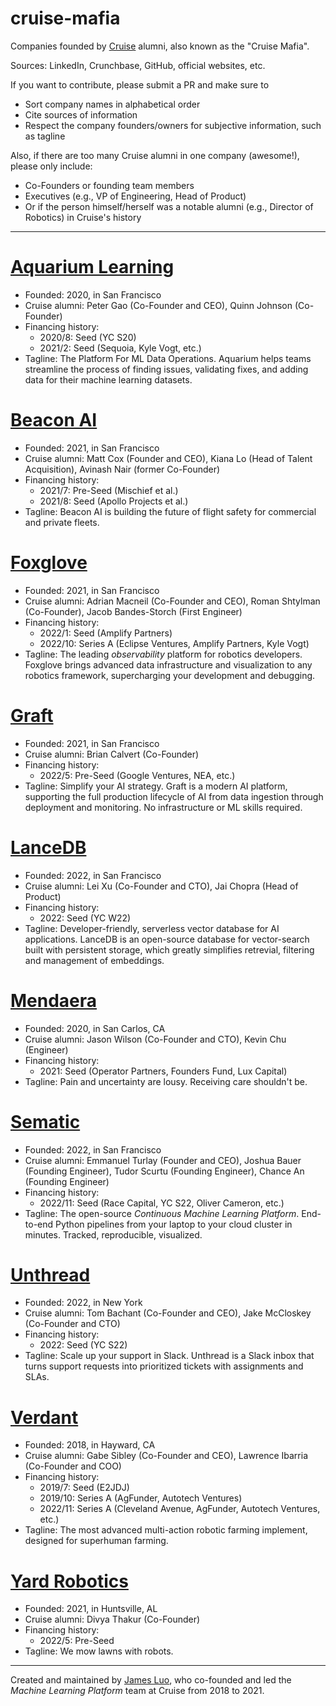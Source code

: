 # cruise-mafia
Companies founded by [Cruise](https://getcruise.com) alumni, also known as the "Cruise Mafia".

Sources: LinkedIn, Crunchbase, GitHub, official websites, etc.

If you want to contribute, please submit a PR and make sure to
- Sort company names in alphabetical order
- Cite sources of information
- Respect the company founders/owners for subjective information, such as tagline

Also, if there are too many Cruise alumni in one company (awesome!), please only include:
- Co-Founders or founding team members
- Executives (e.g., VP of Engineering, Head of Product)
- Or if the person himself/herself was a notable alumni (e.g., Director of Robotics) in Cruise's history

---

# [Aquarium Learning](https://www.aquariumlearning.com)
- Founded: 2020, in San Francisco
- Cruise alumni: Peter Gao (Co-Founder and CEO), Quinn Johnson (Co-Founder)
- Financing history:
    - 2020/8: Seed (YC S20)
    - 2021/2: Seed (Sequoia, Kyle Vogt, etc.)
- Tagline: The Platform For ML Data Operations. Aquarium helps teams streamline the process of finding issues, validating fixes, and adding data for their machine learning datasets.

# [Beacon AI](https://beaconai.co)
- Founded: 2021, in San Francisco
- Cruise alumni: Matt Cox (Founder and CEO), Kiana Lo (Head of Talent Acquisition), Avinash Nair (former Co-Founder)
- Financing history:
    - 2021/7: Pre-Seed (Mischief et al.)
    - 2021/8: Seed (Apollo Projects et al.)
- Tagline: Beacon AI is building the future of flight safety for commercial and private fleets.

# [Foxglove](https://foxglove.dev)
- Founded: 2021, in San Francisco
- Cruise alumni: Adrian Macneil (Co-Founder and CEO), Roman Shtylman (Co-Founder), Jacob Bandes-Storch (First Engineer)
- Financing history:
    - 2022/1: Seed (Amplify Partners)
    - 2022/10: Series A (Eclipse Ventures, Amplify Partners, Kyle Vogt)
- Tagline: The leading *observability* platform for robotics developers. Foxglove brings advanced data infrastructure and visualization to any robotics framework, supercharging your development and debugging.

# [Graft](https://www.graft.com/)
- Founded: 2021, in San Francisco
- Cruise alumni: Brian Calvert (Co-Founder)
- Financing history:
    - 2022/5: Pre-Seed (Google Ventures, NEA, etc.)
- Tagline: Simplify your AI strategy. Graft is a modern AI platform, supporting the full production lifecycle of AI from data ingestion through deployment and monitoring. No infrastructure or ML skills required.

# [LanceDB](https://lancedb.com)
- Founded: 2022, in San Francisco
- Cruise alumni: Lei Xu (Co-Founder and CTO), Jai Chopra (Head of Product)
- Financing history:
    - 2022: Seed (YC W22)
- Tagline: Developer-friendly, serverless vector database for AI applications. LanceDB is an open-source database for vector-search built with persistent storage, which greatly simplifies retrevial, filtering and management of embeddings.

# [Mendaera](https://www.mendaera.com)
- Founded: 2020, in San Carlos, CA
- Cruise alumni: Jason Wilson (Co-Founder and CTO), Kevin Chu (Engineer)
- Financing history:
    - 2021: Seed (Operator Partners, Founders Fund, Lux Capital)
- Tagline: Pain and uncertainty are lousy. Receiving care shouldn't be.

# [Sematic](https://www.sematic.dev)
- Founded: 2022, in San Francisco
- Cruise alumni: Emmanuel Turlay (Founder and CEO), Joshua Bauer (Founding Engineer), Tudor Scurtu (Founding Engineer), Chance An (Founding Engineer)
- Financing history:
    - 2022/11: Seed (Race Capital, YC S22, Oliver Cameron, etc.)
- Tagline: The open-source *Continuous Machine Learning Platform*. End-to-end Python pipelines from your laptop to your cloud cluster in minutes. Tracked, reproducible, visualized.

# [Unthread](https://unthread.io/)
- Founded: 2022, in New York
- Cruise alumni: Tom Bachant (Co-Founder and CEO), Jake McCloskey (Co-Founder and CTO)
- Financing history:
    - 2022: Seed (YC S22)
- Tagline: Scale up your support in Slack. Unthread is a Slack inbox that turns support requests into prioritized tickets with assignments and SLAs.

# [Verdant](https://www.verdantrobotics.com)
- Founded: 2018, in Hayward, CA
- Cruise alumni: Gabe Sibley (Co-Founder and CEO), Lawrence Ibarria (Co-Founder and COO)
- Financing history:
    - 2019/7: Seed (E2JDJ)
    - 2019/10: Series A (AgFunder, Autotech Ventures)
    - 2022/11: Series A (Cleveland Avenue, AgFunder, Autotech Ventures, etc.)
- Tagline: The most advanced multi-action robotic farming implement, designed for superhuman farming.

# [Yard Robotics](https://yard.bot)
- Founded: 2021, in Huntsville, AL
- Cruise alumni: Divya Thakur (Co-Founder)
- Financing history:
    - 2022/5: Pre-Seed
- Tagline: We mow lawns with robots.

---

Created and maintained by [James Luo](https://www.linkedin.com/in/yangjamesluo/), who co-founded and led the *Machine Learning Platform* team at Cruise from 2018 to 2021.

